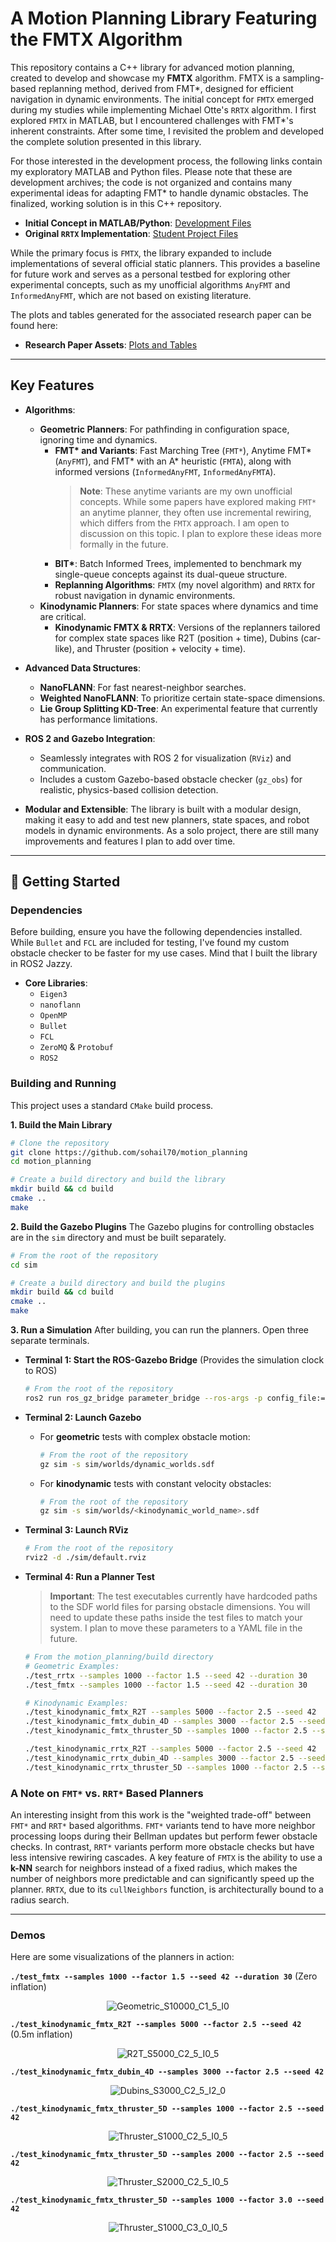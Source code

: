 # A Motion Planning Library Featuring the FMTX Algorithm

This repository contains a C++ library for advanced motion planning, created to develop and showcase my **FMTX** algorithm. FMTX is a sampling-based replanning method, derived from FMT*, designed for efficient navigation in dynamic environments. The initial concept for `FMTX` emerged during my studies while implementing Michael Otte's `RRTX` algorithm. I first explored `FMTX` in MATLAB, but I encountered challenges with FMT*'s inherent constraints. After some time, I revisited the problem and developed the complete solution presented in this library.

For those interested in the development process, the following links contain my exploratory MATLAB and Python files. Please note that these are development archives; the code is not organized and contains many experimental ideas for adapting FMT* to handle dynamic obstacles. The finalized, working solution is in this C++ repository.

* **Initial Concept in MATLAB/Python**: [Development Files](https://drive.google.com/drive/folders/1BwNw0cQw3J7h2tKtNB-NLXXTFCvpezjT?usp=drive_link)
* **Original `RRTX` Implementation**: [Student Project Files](https://drive.google.com/drive/folders/1K904_q35ITkBdSvvj18UvrUiA0Kab96B?usp=drive_link)

While the primary focus is `FMTX`, the library expanded to include implementations of several official static planners. This provides a baseline for future work and serves as a personal testbed for exploring other experimental concepts, such as my unofficial algorithms `AnyFMT` and `InformedAnyFMT`, which are not based on existing literature.

The plots and tables generated for the associated research paper can be found here:
* **Research Paper Assets**: [Plots and Tables](https://drive.google.com/drive/folders/1U5jQpnKM32EV4fS4kByw6YucyPG08OkS?usp=drive_link)

---

## Key Features

* **Algorithms**:
    * **Geometric Planners**: For pathfinding in configuration space, ignoring time and dynamics.
        * **FMT\* and Variants**: Fast Marching Tree (`FMT*`), Anytime FMT\* (`AnyFMT`), and FMT\* with an A* heuristic (`FMTA`), along with informed versions (`InformedAnyFMT`, `InformedAnyFMTA`).
          > **Note**: These anytime variants are my own unofficial concepts. While some papers have explored making `FMT*` an anytime planner, they often use incremental rewiring, which differs from the `FMTX` approach. I am open to discussion on this topic. I plan to explore these ideas more formally in the future.
        * **BIT\***: Batch Informed Trees, implemented to benchmark my single-queue concepts against its dual-queue structure.
        * **Replanning Algorithms**: `FMTX` (my novel algorithm) and `RRTX` for robust navigation in dynamic environments.
    * **Kinodynamic Planners**: For state spaces where dynamics and time are critical.
        * **Kinodynamic FMTX & RRTX**: Versions of the replanners tailored for complex state spaces like R2T (position + time), Dubins (car-like), and Thruster (position + velocity + time).

* **Advanced Data Structures**:
    * **NanoFLANN**: For fast nearest-neighbor searches.
    * **Weighted NanoFLANN**: To prioritize certain state-space dimensions.
    * **Lie Group Splitting KD-Tree**: An experimental feature that currently has performance limitations.

* **ROS 2 and Gazebo Integration**:
    * Seamlessly integrates with ROS 2 for visualization (`RViz`) and communication.
    * Includes a custom Gazebo-based obstacle checker (`gz_obs`) for realistic, physics-based collision detection.

* **Modular and Extensible**: The library is built with a modular design, making it easy to add and test new planners, state spaces, and robot models in dynamic environments. As a solo project, there are still many improvements and features I plan to add over time.

---

## 🚀 Getting Started

### Dependencies

Before building, ensure you have the following dependencies installed. While `Bullet` and `FCL` are included for testing, I've found my custom obstacle checker to be faster for my use cases. Mind that I built the library in ROS2 Jazzy.

* **Core Libraries**:
    * `Eigen3`
    * `nanoflann`
    * `OpenMP`
    * `Bullet`
    * `FCL`
    * `ZeroMQ` & `Protobuf`
    * `ROS2`

### Building and Running

This project uses a standard `CMake` build process.

**1. Build the Main Library**
```bash
# Clone the repository
git clone https://github.com/sohail70/motion_planning
cd motion_planning

# Create a build directory and build the library
mkdir build && cd build
cmake ..
make
```

**2. Build the Gazebo Plugins**
The Gazebo plugins for controlling obstacles are in the `sim` directory and must be built separately.

```bash
# From the root of the repository
cd sim

# Create a build directory and build the plugins
mkdir build && cd build
cmake ..
make
```

**3. Run a Simulation**
After building, you can run the planners. Open three separate terminals.

* **Terminal 1: Start the ROS-Gazebo Bridge** (Provides the simulation clock to ROS)
    ```bash
    # From the root of the repository
    ros2 run ros_gz_bridge parameter_bridge --ros-args -p config_file:=./sim/ros_gz_bridge.yaml
    ```

* **Terminal 2: Launch Gazebo**
    * For **geometric** tests with complex obstacle motion:
        ```bash
        # From the root of the repository
        gz sim -s sim/worlds/dynamic_worlds.sdf
        ```
    * For **kinodynamic** tests with constant velocity obstacles:
        ```bash
        # From the root of the repository
        gz sim -s sim/worlds/<kinodynamic_world_name>.sdf
        ```

* **Terminal 3: Launch RViz**
    ```bash
    # From the root of the repository
    rviz2 -d ./sim/default.rviz
    ```

* **Terminal 4: Run a Planner Test**
    > **Important**: The test executables currently have hardcoded paths to the SDF world files for parsing obstacle dimensions. You will need to update these paths inside the test files to match your system. I plan to move these parameters to a YAML file in the future.

    ```bash
    # From the motion_planning/build directory
    # Geometric Examples:
    ./test_rrtx --samples 1000 --factor 1.5 --seed 42 --duration 30
    ./test_fmtx --samples 1000 --factor 1.5 --seed 42 --duration 30

    # Kinodynamic Examples:
    ./test_kinodynamic_fmtx_R2T --samples 5000 --factor 2.5 --seed 42
    ./test_kinodynamic_fmtx_dubin_4D --samples 3000 --factor 2.5 --seed 42
    ./test_kinodynamic_fmtx_thruster_5D --samples 1000 --factor 2.5 --seed 42

    ./test_kinodynamic_rrtx_R2T --samples 5000 --factor 2.5 --seed 42
    ./test_kinodynamic_rrtx_dubin_4D --samples 3000 --factor 2.5 --seed 42
    ./test_kinodynamic_rrtx_thruster_5D --samples 1000 --factor 2.5 --seed 42
    ```

### A Note on `FMT*` vs. `RRT*` Based Planners
An interesting insight from this work is the "weighted trade-off" between `FMT*` and `RRT*` based algorithms. `FMT*` variants tend to have more neighbor processing loops during their Bellman updates but perform fewer obstacle checks. In contrast, `RRT*` variants perform more obstacle checks but have less intensive rewiring cascades. A key feature of `FMTX` is the ability to use a **k-NN** search for neighbors instead of a fixed radius, which makes the number of neighbors more predictable and can significantly speed up the planner. `RRTX`, due to its `cullNeighbors` function, is architecturally bound to a radius search.

---

### Demos
Here are some visualizations of the planners in action:

**`./test_fmtx --samples 1000 --factor 1.5 --seed 42 --duration 30`** (Zero inflation)
<p align="center">
  <img src="./Geometric_S10000_C1_5_I0.gif" alt="Geometric_S10000_C1_5_I0">
</p>

**`./test_kinodynamic_fmtx_R2T --samples 5000 --factor 2.5 --seed 42`** (0.5m inflation)
<p align="center">
  <img src="./R2T_S5000_C2_5_I0_5.gif" alt="R2T_S5000_C2_5_I0_5">
</p>

**`./test_kinodynamic_fmtx_dubin_4D --samples 3000 --factor 2.5 --seed 42`**
<p align="center">
  <img src="./Dubins_S3000_C2_5_I2_0.gif" alt="Dubins_S3000_C2_5_I2_0">
</p>

**`./test_kinodynamic_fmtx_thruster_5D --samples 1000 --factor 2.5 --seed 42`**
<p align="center">
  <img src="./Thruster_S1000_C2_5_I0_5.gif" alt="Thruster_S1000_C2_5_I0_5">
</p>

**`./test_kinodynamic_fmtx_thruster_5D --samples 2000 --factor 2.5 --seed 42`**
<p align="center">
  <img src="./Thruster_S2000_C2_5_I0_5.gif" alt="Thruster_S2000_C2_5_I0_5">
</p>

**`./test_kinodynamic_fmtx_thruster_5D --samples 1000 --factor 3.0 --seed 42`**
<p align="center">
  <img src="./Thruster_S1000_C3_0_I0_5.gif" alt="Thruster_S1000_C3_0_I0_5">
</p>